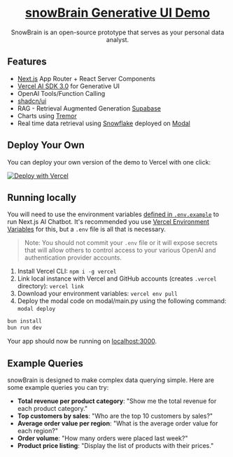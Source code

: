 <a href="https://sdk.vercel.ai/rsc-demo">
  <h1 align="center">snowBrain Generative UI Demo</h1>
</a>

<p align="center">
SnowBrain is an open-source prototype that serves as your personal data analyst.
</p>

## Features

- [Next.js](https://nextjs.org) App Router + React Server Components
- [Vercel AI SDK 3.0](https://sdk.vercel.ai/docs) for Generative UI
- OpenAI Tools/Function Calling
- [shadcn/ui](https://ui.shadcn.com)
- RAG - Retrieval Augmented Generation [Supabase](https://supabase.com/)
- Charts using [Tremor](https://tremor.so)
- Real time data retrieval using [Snowflake](https://www.snowflake.com/) deployed on [Modal](https://modal.com)

## Deploy Your Own

You can deploy your own version of the demo to Vercel with one click:

[![Deploy with Vercel](https://vercel.com/button)](https://vercel.com/new/clone?repository-url=https://github.com/kaarthik108/snowbrain-AGUI&project-name=snowbrain&repo-name=snowbrain-agui)

## Running locally

You will need to use the environment variables [defined in `.env.example`](.env.example) to run Next.js AI Chatbot. It's recommended you use [Vercel Environment Variables](https://vercel.com/docs/projects/environment-variables) for this, but a `.env` file is all that is necessary.

> Note: You should not commit your `.env` file or it will expose secrets that will allow others to control access to your various OpenAI and authentication provider accounts.

1. Install Vercel CLI: `npm i -g vercel`
2. Link local instance with Vercel and GitHub accounts (creates `.vercel` directory): `vercel link`
3. Download your environment variables: `vercel env pull`
4. Deploy the modal code on modal/main.py using the following command: `modal deploy`

```bash
bun install
bun run dev
```

Your app should now be running on [localhost:3000](http://localhost:3000/).

## Example Queries

snowBrain is designed to make complex data querying simple. Here are some example queries you can try:

- **Total revenue per product category**: "Show me the total revenue for each product category."
- **Top customers by sales**: "Who are the top 10 customers by sales?"
- **Average order value per region**: "What is the average order value for each region?"
- **Order volume**: "How many orders were placed last week?"
- **Product price listing**: "Display the list of products with their prices."
